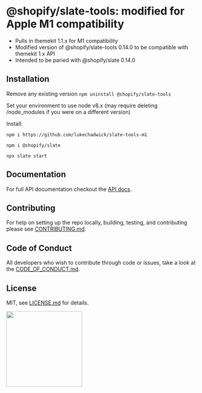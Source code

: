 # @shopify/slate-tools: modified for Apple M1 compatibility

* Pulls in themekit 1.1.x for M1 compatibility
* Modified version of @shopify/slate-tools 0.14.0 to be compatible with themekit 1.x API
* Intended to be paried with @shopify/slate 0.14.0


## Installation

Remove any existing version `npm uninstall @shopify/slate-tools`

Set your environment to use node v8.x (may require deleting /node_modules if you were on a different version)

Install:
```
npm i https://github.com/lukechadwick/slate-tools-m1

npm i @shopify/slate

npx slate start
```

## Documentation

For full API documentation checkout the [API docs](https://shopify.github.io/slate/).

## Contributing

For help on setting up the repo locally, building, testing, and contributing
please see [CONTRIBUTING.md](https://github.com/Shopify/slate/blob/0.x/CONTRIBUTING.md).

## Code of Conduct

All developers who wish to contribute through code or issues, take a look at the
[CODE_OF_CONDUCT.md](https://github.com/Shopify/slate/blob/0.x/CODE_OF_CONDUCT.md).

## License

MIT, see [LICENSE.md](http://github.com/Shopify/slate/blob/0.x/LICENSE.md) for details.

<img src="https://cdn.shopify.com/shopify-marketing_assets/builds/19.0.0/shopify-full-color-black.svg" width="200" />
